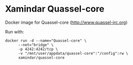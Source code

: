 # Xamindar Quassel-core

Docker image for Quassel-core (http://www.quassel-irc.org)

Run with:

```
docker run -d --name="Quassel-core" \
      --net="bridge" \
      -p 4242:4242/tcp \
      -v "/mnt/user/appdata/quassel-core":"/config":rw \
      xamindar/quassel-core
```
